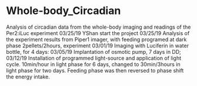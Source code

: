 # Whole-body_Circadian
Analysis of circadian data from the whole-body imaging and readings of the Per2:iLuc experiment
03/25/19 YShan start the project
03/25/19 Analysis of the experiment results from Piper1 imager, with feeding programed at dark phase 2pellets/2hours,
experiment 03/01/19 Imaging with Luciferin in water bottle, for 4 days:
03/05/19 Implantation of osmotic pump, 7 days in DD; 
03/12/19 Installation of programmed light-source and application of light cycle.
10min/hour in light phase for 6 days, changed to 30min/3hours in light phase for two days.
Feeding phase was then reversed to phase shift the energy intake. 
